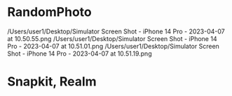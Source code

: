 # RandomPhoto

/Users/user1/Desktop/Simulator Screen Shot - iPhone 14 Pro - 2023-04-07 at 10.50.55.png
/Users/user1/Desktop/Simulator Screen Shot - iPhone 14 Pro - 2023-04-07 at 10.51.01.png
/Users/user1/Desktop/Simulator Screen Shot - iPhone 14 Pro - 2023-04-07 at 10.51.19.png

# Snapkit, Realm


